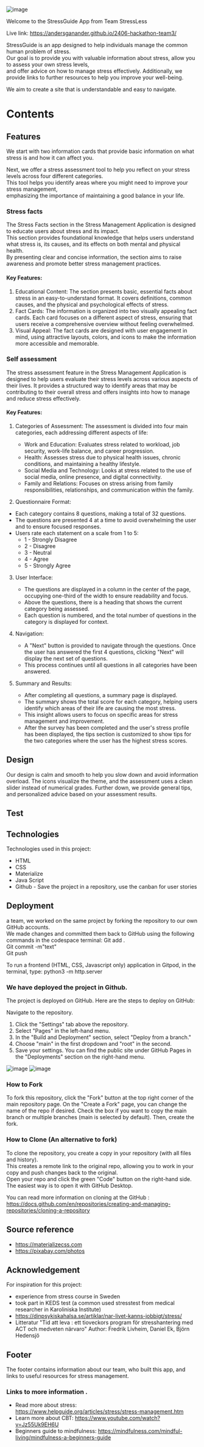
![image](https://github.com/Christina5P/2406-hackathon-team3/assets/160019695/425a593d-5cdf-4e8c-96cc-a6b8e701f594)

Welcome to the StressGuide App from Team StressLess

Live link: https://andersganander.github.io/2406-hackathon-team3/

StressGuide is an app designed to help individuals manage the common human problem of stress. <br>
Our goal is to provide you with valuable information about stress, allow you to assess your own stress levels,<br>
and offer advice on how to manage stress effectively. Additionally, we provide links to further resources to help you improve your well-being.

We aim to create a site that is understandable and easy to navigate.

# Contents

## Features

We start with two information cards that provide basic information on what stress is and how it can affect you.<br>

Next, we offer a stress assessment tool to help you reflect on your stress levels across four different categories. <br>
This tool helps you identify areas where you might need to improve your stress management,<br>
emphasizing the importance of maintaining a good balance in your life.

### Stress facts
The Stress Facts section in the Stress Management Application is designed to educate users about stress and its impact.<br>
This section provides foundational knowledge that helps users understand what stress is, its causes, and its effects on both mental and physical health. <br>
By presenting clear and concise information, the section aims to raise awareness and promote better stress management practices.<br>
#### Key Features:
1. Educational Content:
The section presents basic, essential facts about stress in an easy-to-understand format. It covers definitions, common causes, and the physical and psychological effects of stress.
2. Fact Cards:
The information is organized into two visually appealing fact cards. Each card focuses on a different aspect of stress, ensuring that users receive a comprehensive overview without feeling overwhelmed.
3. Visual Appeal:
The fact cards are designed with user engagement in mind, using attractive layouts, colors, and icons to make the information more accessible and memorable.

### Self assessment
The stress assessment feature in the Stress Management Application is designed to help users evaluate their stress levels across various aspects of their lives. It provides a structured way to identify areas that may be contributing to their overall stress and offers insights into how to manage and reduce stress effectively.
#### Key Features:
1. Categories of Assessment:
The assessment is divided into four main categories, each addressing different aspects of life:
   * Work and Education: Evaluates stress related to workload, job security, work-life balance, and career progression.
   * Health: Assesses stress due to physical health issues, chronic conditions, and maintaining a healthy lifestyle.
   * Social Media and Technology: Looks at stress related to the use of social media, online presence, and digital connectivity.
   * Family and Relations: Focuses on stress arising from family responsibilities, relationships, and communication within the family.

2. Questionnaire Format:
  * Each category contains 8 questions, making a total of 32 questions.
  * The questions are presented 4 at a time to avoid overwhelming the user and to ensure focused responses.
  * Users rate each statement on a scale from 1 to 5:
    * 1 - Strongly Disagree
    * 2 - Disagree
    * 3 - Neutral
    * 4 - Agree
    * 5 - Strongly Agree
   
3. User Interface:
    * The questions are displayed in a column in the center of the page, occupying one-third of the width to ensure readability and focus.
    * Above the questions, there is a heading that shows the current category being assessed.
    * Each question is numbered, and the total number of questions in the category is displayed for context.

4. Navigation:
    * A "Next" button is provided to navigate through the questions. Once the user has answered the first 4 questions, clicking "Next" will display the next set of questions.
    * This process continues until all questions in all categories have been answered.

5. Summary and Results:
    * After completing all questions, a summary page is displayed.
    * The summary shows the total score for each category, helping users identify which areas of their life are causing the most stress.
    * This insight allows users to focus on specific areas for stress management and improvement.
    * After the survey has been completed and the user's stress profile has been displayed, the tips section is customized to show tips for the two categories where the user has the highest stress scores.

## Design
Our design is calm and smooth to help you slow down and avoid information overload.
The icons visualize the theme, and the assessment uses a clean slider instead of numerical grades.
Further down, we provide general tips, and personalized advice based on your assessment results.

## Test
## Technologies
Technologies used in this project:

- HTML
- CSS
- Materialize
- Java Script 
- Github - Save the project in a repository, use the canban for user stories 


## Deployment


 a team, we worked on the same project by forking the repository to our own GitHub accounts.<br>
 We made changes and committed them back to GitHub using the following commands in the codespace terminal:
Git add . <br>
Git commit -m"text" <br>
Git push <br>

To run a frontend (HTML, CSS, Javascript only) application in Gitpod, in the terminal, type:
python3 -m http.server

### We have deployed the project in Github.
The project is deployed on GitHub. Here are the steps to deploy on GitHub:

Navigate to the repository.
1. Click the "Settings" tab above the repository.
2. Select "Pages" in the left-hand menu.
3. In the "Build and Deployment" section, select "Deploy from a branch."
4. Choose "main" in the first dropdown and "root" in the second.
5. Save your settings.
You can find the public site under GitHub Pages in the "Deployments" section on the right-hand menu.

![image](https://github.com/Christina5P/2406-hackathon-team3/assets/160019695/9c82300c-ff7a-4f74-8274-b1dfeb777c83)
![image](https://github.com/Christina5P/2406-hackathon-team3/assets/160019695/802f73cd-4b7f-43dc-a50a-8c204d89cba6)



### How to Fork
To fork this repository, click the "Fork" button at the top right corner of the main repository page.
On the "Create a Fork" page, you can change the name of the repo if desired.
Check the box if you want to copy the main branch or multiple branches (main is selected by default). Then, create the fork.

 ### How to Clone (An alternative to fork)
To clone the repository, you create a copy in your repository (with all files and history). <br>
This creates a remote link to the original repo, allowing you to work in your copy and push changes back to the original.<br>
Open your repo and click the green "Code" button on the right-hand side. The easiest way is to open it with GitHub Desktop.<br>

You can read more information on cloning at the GitHub : https://docs.github.com/en/repositories/creating-and-managing-repositories/cloning-a-repository

## Source reference

- https://materializecss.com
- https://pixabay.com/photos
  
## Acknowledgement

For inspiration for this project:
- experience from stress course in Sweden
- took part in KEDS test (a common used stresstest from medical researcher in Karoliniska Institute)
- https://dinpsykiskahalsa.se/artiklar/nar-livet-kanns-jobbigt/stress/
- Litteratur "Tid att leva : ett tioveckors program för stresshantering med ACT och medveten närvaro" 
Author: Fredrik Livheim, Daniel Ek, Björn Hedensjö 

## Footer 

The footer contains information about our team, who built this app, and links to useful resources for stress management.

### Links to more information .
- Read more about stress: https://www.helpguide.org/articles/stress/stress-management.htm
- Learn more about CBT: https://www.youtube.com/watch?v=Jz55Uk9EH6U
- Beginners guide to mindfulness: https://mindfulness.com/mindful-living/mindfulness-a-beginners-guide

